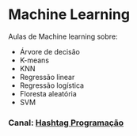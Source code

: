 # Machine Learning
Aulas de Machine learning sobre:
  - Árvore de decisão
  - K-means
  - KNN
  - Regressão linear
  - Regressão logística
  - Floresta aleatória
  - SVM

### Canal: <a href="https://www.youtube.com/playlist?list=PLpdAy0tYrnKw68i1Oo5oXairTtSmagbof" target="_blank">Hashtag Programação</a>
